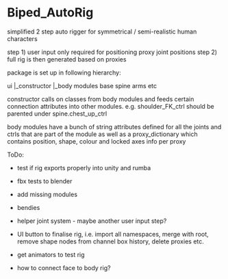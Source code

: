 # Biped_AutoRig

simplified 2 step auto rigger for symmetrical / semi-realistic human characters

step 1)
user input only required for positioning proxy joint positions
step 2)
full rig is then generated based on proxies

package is set up in following hierarchy:

ui
|_constructor
  |_body modules
	base
	spine
	arms
	etc

constructor calls on classes from body modules and feeds certain connection attributes into other modules.
e.g. shoulder_FK_ctrl should be parented under spine.chest_up_ctrl

body modules have a bunch of string attributes defined for all the joints and ctrls that are part of the module as well as a proxy_dictionary which contains position, shape, colour and locked axes info per proxy

ToDo:
- test if rig exports properly into unity and rumba
- fbx tests to blender
- add missing modules
- bendies
- helper joint system - maybe another user input step?
- UI button to finalise rig, i.e. import all namespaces, merge with root, remove shape nodes from channel box history, delete proxies etc.
- get animators to test rig

- how to connect face to body rig?